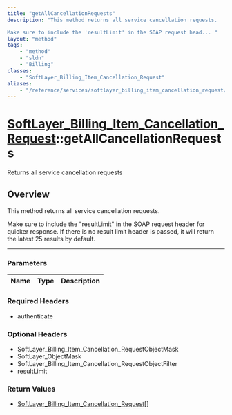 ```yaml
---
title: "getAllCancellationRequests"
description: "This method returns all service cancellation requests. 

Make sure to include the 'resultLimit' in the SOAP request head... "
layout: "method"
tags:
    - "method"
    - "sldn"
    - "Billing"
classes:
    - "SoftLayer_Billing_Item_Cancellation_Request"
aliases:
    - "/reference/services/softlayer_billing_item_cancellation_request/getAllCancellationRequests"
---
```

# [SoftLayer_Billing_Item_Cancellation_Request](/reference/services/SoftLayer_Billing_Item_Cancellation_Request)::getAllCancellationRequests


Returns all service cancellation requests


## Overview 
This method returns all service cancellation requests. 

Make sure to include the "resultLimit" in the SOAP request header for quicker response. If there is no result limit header is passed, it will return the latest 25 results by default. 

-----

### Parameters 
|Name | Type | Description |
| --- | --- | --- |


### Required Headers
* authenticate


### Optional Headers
* SoftLayer_Billing_Item_Cancellation_RequestObjectMask
* SoftLayer_ObjectMask
* SoftLayer_Billing_Item_Cancellation_RequestObjectFilter
* resultLimit

### Return Values
* <a href='/reference/datatypes/SoftLayer_Billing_Item_Cancellation_Request'>SoftLayer_Billing_Item_Cancellation_Request[] </a>




